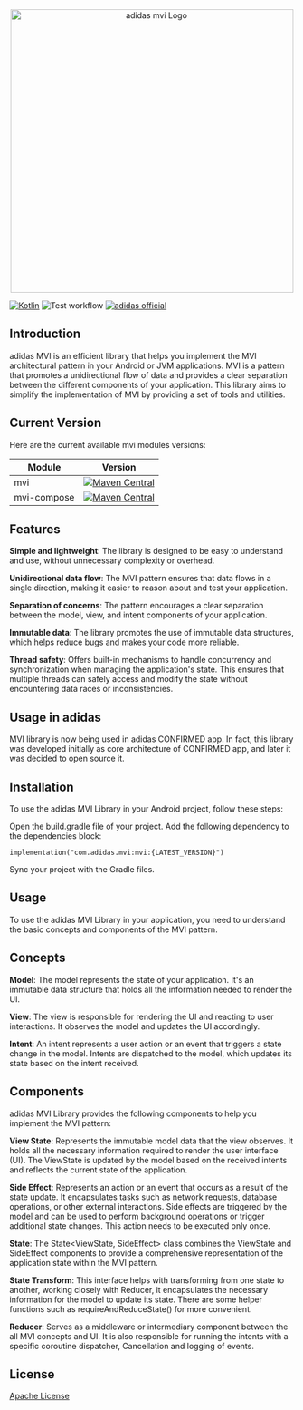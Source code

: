 <div align="center">
  <img style='width: 500px' src="assets/mvi_logo.png" alt="adidas mvi Logo"/>
</div>

[![Kotlin](https://img.shields.io/badge/Kotlin-1.9.22-blue.svg?style=flat&logo=kotlin)](https://kotlinlang.org)
![Test workflow](https://github.com/adidas/mvi/actions/workflows/deploy_docs.yml/badge.svg)
[![adidas official](https://img.shields.io/badge/adidas-official-000000)](https://github.com/adidas)

## Introduction

adidas MVI is an efficient library that helps you implement the MVI architectural pattern in your Android or JVM
applications. MVI is a pattern that promotes a unidirectional flow of data and provides a clear separation between the
different components of your application. This library aims to simplify the implementation of MVI by providing a set of
tools and utilities.

## Current Version

Here are the current available mvi modules versions:

| Module      |                                                                       Version                                                                        |
|-------------|:----------------------------------------------------------------------------------------------------------------------------------------------------:|
| mvi         |         [![Maven Central](https://img.shields.io/maven-central/v/com.adidas.mvi/mvi)](https://mvnrepository.com/artifact/com.adidas.mvi/mvi)         |
| mvi-compose | [![Maven Central](https://img.shields.io/maven-central/v/com.adidas.mvi/mvi-compose)](https://mvnrepository.com/artifact/com.adidas.mvi/mvi-compose) |

## Features

**Simple and lightweight**: The library is designed to be easy to understand and use, without unnecessary complexity or
overhead.

**Unidirectional data flow**: The MVI pattern ensures that data flows in a single direction, making it easier to reason
about and test your application.

**Separation of concerns**: The pattern encourages a clear separation between the model, view, and intent components of your
application.

**Immutable data**: The library promotes the use of immutable data structures, which helps reduce bugs and makes your code
more reliable.

**Thread safety**: Offers built-in mechanisms to handle concurrency and synchronization when managing the application's
state. This ensures that multiple threads can safely access and modify the state without encountering data races or
inconsistencies.

## Usage in adidas

MVI library is now being used in adidas CONFIRMED app. In fact, this library was developed initially as core
architecture of CONFIRMED app, and later it was decided to open source it.

## Installation

To use the adidas MVI Library in your Android project, follow these steps:

Open the build.gradle file of your project.
Add the following dependency to the dependencies block:

```
implementation("com.adidas.mvi:mvi:{LATEST_VERSION}")
```

Sync your project with the Gradle files.

## Usage

To use the adidas MVI Library in your application, you need to understand the basic concepts and components of the MVI
pattern.

## Concepts

**Model**: The model represents the state of your application. It's an immutable data structure that holds all the
information needed to render the UI.

**View**: The view is responsible for rendering the UI and reacting to user interactions. It observes the model and updates
the UI accordingly.

**Intent**: An intent represents a user action or an event that triggers a state change in the model. Intents are dispatched
to the model, which updates its state based on the intent received.

## Components

adidas MVI Library provides the following components to help you implement the MVI pattern:

**View State**: Represents the immutable model data that the view observes. It holds all the necessary information
required to render the user interface (UI). The ViewState is updated by the model based on the received intents and
reflects the current state of the application.

**Side Effect**: Represents an action or an event that occurs as a result of the state update. It encapsulates tasks
such as network requests, database operations, or other external interactions. Side effects are triggered by the model
and can be used to perform background operations or trigger additional state changes. This action needs to be executed
only once.

**State**: The State<ViewState, SideEffect> class combines the ViewState and SideEffect components to provide a
comprehensive representation of the application state within the MVI pattern.

**State Transform**: This interface helps with transforming from one state to another, working closely with Reducer, it
encapsulates the necessary information for the model to update its state. There are some helper functions such as
requireAndReduceState() for more convenient.

**Reducer**: Serves as a middleware or intermediary component between the all MVI concepts and UI. It is also
responsible for running the intents with a specific coroutine dispatcher, Cancellation and logging of events.

## License

[Apache License](LICENSE)
